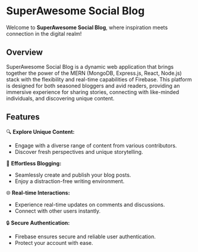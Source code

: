 # SuperAwesome Social Blog

Welcome to **SuperAwesome Social Blog**, where inspiration meets connection in the digital realm!

## Overview

SuperAwesome Social Blog is a dynamic web application that brings together the power of the MERN (MongoDB, Express.js, React, Node.js) stack with the flexibility and real-time capabilities of Firebase. This platform is designed for both seasoned bloggers and avid readers, providing an immersive experience for sharing stories, connecting with like-minded individuals, and discovering unique content.

## Features

🔍 **Explore Unique Content:**
   - Engage with a diverse range of content from various contributors.
   - Discover fresh perspectives and unique storytelling.

📝 **Effortless Blogging:**
   - Seamlessly create and publish your blog posts.
   - Enjoy a distraction-free writing environment.

🌐 **Real-time Interactions:**
   - Experience real-time updates on comments and discussions.
   - Connect with other users instantly.

🔒 **Secure Authentication:**
   - Firebase ensures secure and reliable user authentication.
   - Protect your account with ease.
